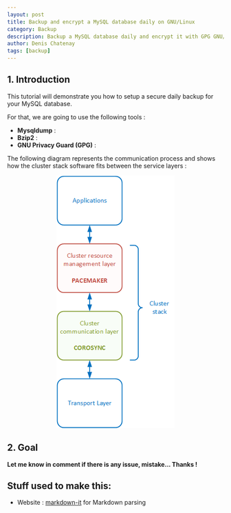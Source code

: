 ```yaml
---
layout: post
title: Backup and encrypt a MySQL database daily on GNU/Linux
category: Backup
description: Backup a MySQL database daily and encrypt it with GPG GNU/Linux
author: Denis Chatenay
tags: [backup]
---
```


## 1. Introduction

This tutorial will demonstrate you how to setup a secure daily backup for your MySQL database.

For that, we are going to use the following tools  :

* **Mysqldump** :
* **Bzip2** :
* **GNU Privacy Guard (GPG)** : 

The following diagram represents the communication process and shows how the cluster stack software fits between the service layers :

<p align="center">
  <img src="https://raw.githubusercontent.com/denischatenay/denischatenay.github.io/master/images/posts/cluster/cluster_stack_diagram.png" alt="cluster_stack_diagram" />
</p>

## 2. Goal

**Let me know in comment if there is any issue, mistake... Thanks !**

## Stuff used to make this:

 * Website : [markdown-it](https://github.com/markdown-it/markdown-it) for Markdown parsing
